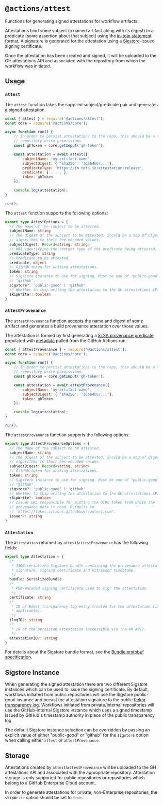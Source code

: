 # `@actions/attest`

Functions for generating signed attestations for workflow artifacts.

Attestations bind some subject (a named artifact along with its digest) to a
predicate (some assertion about that subject) using the [in-toto
statement](https://github.com/in-toto/attestation/tree/main/spec/v1) format. A
signature is generated for the attestation using a
[Sigstore](https://www.sigstore.dev/)-issued signing certificate.

Once the attestation has been created and signed, it will be uploaded to the GH
attestations API and associated with the repository from which the workflow was
initiated.

## Usage

### `attest`

The `attest` function takes the supplied subject/predicate pair and generates a
signed attestation.

```js
const { attest } = require('@actions/attest');
const core = require('@actions/core');

async function run() {
    // In order to persist attestations to the repo, this should be a token with
    // repository write permissions.
    const ghToken = core.getInput('gh-token');

    const attestation = await attest({
        subjectName: 'my-artifact-name',
        subjectDigest: { 'sha256': '36ab4667...'},
        predicateType: 'https://in-toto.io/attestation/release',
        predicate: { . . . },
        token: ghToken
    });

    console.log(attestation);
}

run();
```

The `attest` function supports the following options:

```typescript
export type AttestOptions = {
  // The name of the subject to be attested.
  subjectName: string
  // The digest of the subject to be attested. Should be a map of digest
  // algorithms to their hex-encoded values.
  subjectDigest: Record<string, string>
  // URI identifying the content type of the predicate being attested.
  predicateType: string
  // Predicate to be attested.
  predicate: object
  // GitHub token for writing attestations.
  token: string
  // Sigstore instance to use for signing. Must be one of "public-good" or
  // "github".
  sigstore?: 'public-good' | 'github'
  // Whether to skip writing the attestation to the GH attestations API.
  skipWrite?: boolean
}
```

### `attestProvenance`

The `attestProvenance` function accepts the name and digest of some artifact and
generates a build provenance attestation over those values.

The attestation is formed by first generating a [SLSA provenance
predicate](https://slsa.dev/spec/v1.0/provenance) populated with
[metadata](https://github.com/slsa-framework/github-actions-buildtypes/tree/main/workflow/v1)
pulled from the GitHub Actions run.

```js
const { attestProvenance } = require('@actions/attest');
const core = require('@actions/core');

async function run() {
    // In order to persist attestations to the repo, this should be a token with
    // repository write permissions.
    const ghToken = core.getInput('gh-token');

    const attestation = await attestProvenance({
        subjectName: 'my-artifact-name',
        subjectDigest: { 'sha256': '36ab4667...'},
        token: ghToken
    });

    console.log(attestation);
}

run();
```

The `attestProvenance` function supports the following options:

```typescript
export type AttestProvenanceOptions = {
  // The name of the subject to be attested.
  subjectName: string
  // The digest of the subject to be attested. Should be a map of digest
  // algorithms to their hex-encoded values.
  subjectDigest: Record<string, string>
  // GitHub token for writing attestations.
  token: string
  // Sigstore instance to use for signing. Must be one of "public-good" or
  // "github".
  sigstore?: 'public-good' | 'github'
  // Whether to skip writing the attestation to the GH attestations API.
  skipWrite?: boolean
  // Issuer URL responsible for minting the OIDC token from which the
  // provenance data is read. Defaults to
  // 'https://token.actions.githubusercontent.com".
  issuer?: string
}
```

### `Attestation`

The `Attestation` returned by `attest`/`attestProvenance` has the following
fields:

```typescript
export type Attestation = {
  /*
   * JSON-serialized Sigstore bundle containing the provenance attestation,
   * signature, signing certificate and witnessed timestamp.
   */
  bundle: SerializedBundle
  /*
   * PEM-encoded signing certificate used to sign the attestation.
   */
  certificate: string
  /*
   * ID of Rekor transparency log entry created for the attestation (if
   * applicable).
   */
  tlogID?: string
  /*
   * ID of the persisted attestation (accessible via the GH API).
   */
  attestationID?: string
}
```

For details about the Sigstore bundle format, see the [Bundle protobuf
specification](https://github.com/sigstore/protobuf-specs/blob/main/protos/sigstore_bundle.proto).

## Sigstore Instance

When generating the signed attestation there are two different Sigstore
instances which can be used to issue the signing certificate. By default,
workflows initiated from public repositories will use the Sigstore public-good
instance and persist the attestation signature to the public [Rekor transparency
log](https://docs.sigstore.dev/logging/overview/). Workflows initiated from
private/internal repositories will use the GitHub-internal Sigstore instance
which uses a signed timestamp issued by GitHub's timestamp authority in place of
the public transparency log.

The default Sigstore instance selection can be overridden by passing an explicit
value of either "public-good" or "github" for the `sigstore` option when calling
either `attest` or `attestProvenance`.

## Storage

Attestations created by `attest`/`attestProvenance` will be uploaded to the GH
attestations API and associated with the appropriate repository. Attestation
storage is only supported for public repositories or repositories which belong
to a GitHub Enterprise Cloud account.

In order to generate attestations for private, non-Enterprise repositories, the
`skipWrite` option should be set to `true`.
